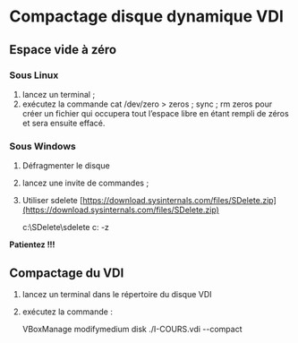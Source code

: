 # Compactage disque dynamique VDI

## Espace vide à zéro

### Sous Linux

   1. lancez un terminal ;
   2. exécutez la commande cat /dev/zero > zeros ; sync ; rm zeros pour créer un fichier qui occupera tout l’espace libre en étant rempli de zéros et sera ensuite effacé.

### Sous Windows

   1. Défragmenter le disque
   2. lancez une invite de commandes ;
   3. Utiliser sdelete [https://download.sysinternals.com/files/SDelete.zip](https://download.sysinternals.com/files/SDelete.zip)
   
		c:\SDelete\sdelete c: -z

**Patientez !!!**

## Compactage du VDI

   1. lancez un terminal dans le répertoire du disque VDI
   2. exécutez la commande :

		VBoxManage modifymedium disk ./I-COURS.vdi --compact
